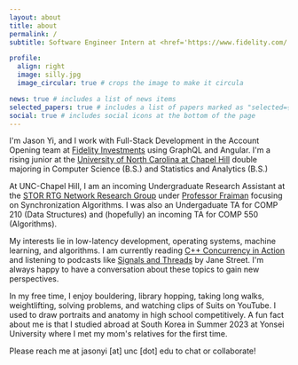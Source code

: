 ```yaml
---
layout: about
title: about
permalink: /
subtitle: Software Engineer Intern at <href='https://www.fidelity.com/'> Fidelity Investments | Chapel Hill, NC, US

profile:
  align: right
  image: silly.jpg
  image_circular: true # crops the image to make it circula

news: true # includes a list of news items
selected_papers: true # includes a list of papers marked as "selected={true}"
social: true # includes social icons at the bottom of the page
---
```


I'm Jason Yi, and I work with Full-Stack Development in the Account Opening team at [Fidelity Investments](https://www.fidelity.com/) using GraphQL and Angular. I'm a rising junior at the [University of North Carolina at Chapel Hill](https://unc.edu) double majoring in Computer Science (B.S.) and Statistics and Analytics (B.S.)

At UNC-Chapel Hill, I am an incoming Undergraduate Research Assistant at the [STOR RTG Network Research Group](https://networks-pods-rtg.unc.edu/) under [Professor Fraiman](https://fraiman.web.unc.edu/) focusing on Synchronization Algorithms. I was also an Undergaduate TA for COMP 210 (Data Structures) and (hopefully) an incoming TA for COMP 550 (Algorithms).

My interests lie in low-latency development, operating systems, machine learning, and algorithms. I am currently reading [C++ Concurrency in Action](https://beefnoodles.cc/assets/book/C++%20Concurrency%20in%20Action.pdf) and listening to podcasts like [Signals and Threads](https://signalsandthreads.com/) by Jane Street. I'm always happy to have a conversation about these topics to gain new perspectives.

In my free time, I enjoy bouldering, library hopping, taking long walks, weightlifting, solving problems, and watching clips of Suits on YouTube. I used to draw portraits and anatomy in high school competitively. A fun fact about me is that I studied abroad at South Korea in Summer 2023 at Yonsei University where I met my mom's relatives for the first time.

Please reach me at jasonyi [at] unc [dot] edu to chat or collaborate!

